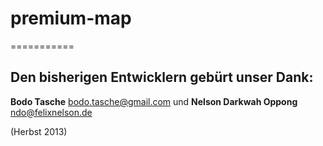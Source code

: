 # premium-map
===========
## Den bisherigen Entwicklern gebürt unser Dank:
**Bodo Tasche** <bodo.tasche@gmail.com> und
**Nelson Darkwah Oppong** <ndo@felixnelson.de> 

(Herbst 2013)
